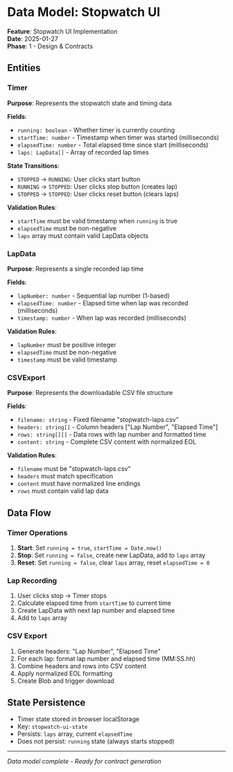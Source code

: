 # Data Model: Stopwatch UI

**Feature**: Stopwatch UI Implementation  
**Date**: 2025-01-27  
**Phase**: 1 - Design & Contracts

## Entities

### Timer
**Purpose**: Represents the stopwatch state and timing data

**Fields**:
- `running: boolean` - Whether timer is currently counting
- `startTime: number` - Timestamp when timer was started (milliseconds)
- `elapsedTime: number` - Total elapsed time since start (milliseconds)
- `laps: LapData[]` - Array of recorded lap times

**State Transitions**:
- `STOPPED` → `RUNNING`: User clicks start button
- `RUNNING` → `STOPPED`: User clicks stop button (creates lap)
- `STOPPED` → `STOPPED`: User clicks reset button (clears laps)

**Validation Rules**:
- `startTime` must be valid timestamp when `running` is true
- `elapsedTime` must be non-negative
- `laps` array must contain valid LapData objects

### LapData
**Purpose**: Represents a single recorded lap time

**Fields**:
- `lapNumber: number` - Sequential lap number (1-based)
- `elapsedTime: number` - Elapsed time when lap was recorded (milliseconds)
- `timestamp: number` - When lap was recorded (milliseconds)

**Validation Rules**:
- `lapNumber` must be positive integer
- `elapsedTime` must be non-negative
- `timestamp` must be valid timestamp

### CSVExport
**Purpose**: Represents the downloadable CSV file structure

**Fields**:
- `filename: string` - Fixed filename "stopwatch-laps.csv"
- `headers: string[]` - Column headers ["Lap Number", "Elapsed Time"]
- `rows: string[][]` - Data rows with lap number and formatted time
- `content: string` - Complete CSV content with normalized EOL

**Validation Rules**:
- `filename` must be "stopwatch-laps.csv"
- `headers` must match specification
- `content` must have normalized line endings
- `rows` must contain valid lap data

## Data Flow

### Timer Operations
1. **Start**: Set `running = true`, `startTime = Date.now()`
2. **Stop**: Set `running = false`, create new LapData, add to `laps` array
3. **Reset**: Set `running = false`, clear `laps` array, reset `elapsedTime = 0`

### Lap Recording
1. User clicks stop → Timer stops
2. Calculate elapsed time from `startTime` to current time
3. Create LapData with next lap number and elapsed time
4. Add to `laps` array

### CSV Export
1. Generate headers: "Lap Number", "Elapsed Time"
2. For each lap: format lap number and elapsed time (MM:SS.hh)
3. Combine headers and rows into CSV content
4. Apply normalized EOL formatting
5. Create Blob and trigger download

## State Persistence
- Timer state stored in browser localStorage
- Key: `stopwatch-ui-state`
- Persists: `laps` array, current `elapsedTime`
- Does not persist: `running` state (always starts stopped)

---
*Data model complete - Ready for contract generation*
